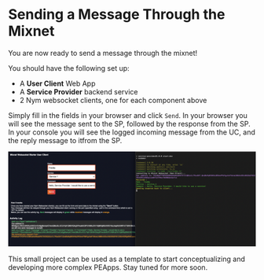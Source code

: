 # Sending a Message Through the Mixnet

You are now ready to send a message through the mixnet! 

You should have the following set up:

* A __User Client__ Web App 
* A __Service Provider__ backend service 
* 2 Nym websocket clients, one for each component above

Simply fill in the fields in your browser and click `Send`. In your browser you will see the message sent to the SP, followed by the response from the SP. In your console you will see the logged incoming message from the UC, and the reply message to itfrom the SP.  

<img src="../../images/tutorial_image_5.png"/>

This small project can be used as a template to start conceptualizing and developing more complex PEApps. Stay tuned for more soon.  



